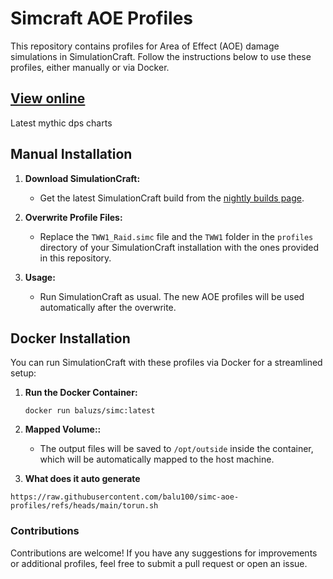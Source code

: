 # Simcraft AOE Profiles

This repository contains profiles for Area of Effect (AOE) damage simulations in SimulationCraft. Follow the instructions below to use these profiles, either manually or via Docker.

## [View online](https://dps.ebalazs.com/)
Latest mythic dps charts


## Manual Installation

1. **Download SimulationCraft:**
   - Get the latest SimulationCraft build from the [nightly builds page](http://downloads.simulationcraft.org/nightly/?C=M;O=D).

2. **Overwrite Profile Files:**
   - Replace the `TWW1_Raid.simc` file and the `TWW1` folder in the `profiles` directory of your SimulationCraft installation with the ones provided in this repository.

3. **Usage:**
   - Run SimulationCraft as usual. The new AOE profiles will be used automatically after the overwrite.

## Docker Installation

You can run SimulationCraft with these profiles via Docker for a streamlined setup:

1. **Run the Docker Container:**
   ```
   docker run baluzs/simc:latest
   ```
2. **Mapped Volume::**
   - The output files will be saved to `/opt/outside` inside the container, which will be automatically mapped to the host machine.
     
3. **What does it auto generate**
```
https://raw.githubusercontent.com/balu100/simc-aoe-profiles/refs/heads/main/torun.sh
```

### Contributions
Contributions are welcome! If you have any suggestions for improvements or additional profiles, feel free to submit a pull request or open an issue.
